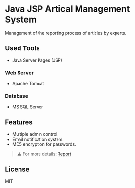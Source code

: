 # Java JSP Artical Management System

Management of the reporting process of articles by experts.

## Used Tools
- Java Server Pages (JSP)
### Web Server
- Apache Tomcat
### Database
- MS SQL Server 

## Features
- Multiple admin control.
- Email notification system.
- MD5 encryption for passwords.

> ⚠️ For more details: [Report](./report.pdf)


## License
MIT

